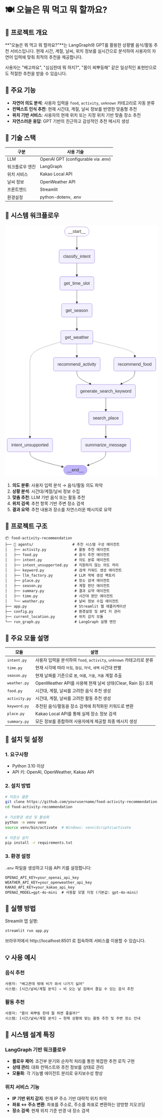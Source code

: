# 🍽️ 오늘은 뭐 먹고 뭐 할까요?

## 📖 프로젝트 개요

**"오늘은 뭐 먹고 뭐 할까요?"**는 LangGraph와 GPT를 활용한 상황별 음식/활동 추천 서비스입니다. 현재 시간, 계절, 날씨, 위치 정보를 실시간으로 분석하여 사용자의 자연어 입력에 맞춰 최적의 추천을 제공합니다.

사용자는 "배고파요", "심심한데 뭐 하지?", "몸이 찌뿌둥해" 같은 일상적인 표현만으로도 적절한 추천을 받을 수 있습니다.

## 🎯 주요 기능

- **자연어 의도 분석**: 사용자 입력을 `food`, `activity`, `unknown` 카테고리로 자동 분류
- **컨텍스트 인식 추천**: 현재 시간대, 계절, 날씨 정보를 반영한 맞춤형 추천
- **위치 기반 서비스**: 사용자의 현재 위치 또는 지정 위치 기반 맞춤 장소 추천
- **자연스러운 응답**: GPT 기반의 친근하고 감성적인 추천 메시지 생성

## 🧩 기술 스택

| 구분 | 사용 기술 |
|------|-----------|
| LLM | OpenAI GPT (configurable via .env) |
| 워크플로우 엔진 | LangGraph |
| 위치 서비스 | Kakao Local API |
| 날씨 정보 | OpenWeather API |
| 프론트엔드 | Streamlit |
| 환경설정 | python-dotenv, .env |

## 🔄 시스템 워크플로우

![agent graph](./assets/graph_agents.png)

1. **의도 분류**: 사용자 입력 분석 → 음식/활동 의도 파악
2. **상황 분석**: 시간대/계절/날씨 정보 수집
3. **맞춤 추천**: LLM 기반 음식 또는 활동 추천
4. **위치 검색**: 추천 항목 기반 주변 장소 검색
5. **결과 요약**: 추천 내용과 장소를 자연스러운 메시지로 요약

## 📁 프로젝트 구조

```
📦 food-activity-recommendation
├── 📂 agents/                  # 추천 시스템 구성 에이전트
│   ├── activity.py             # 활동 추천 에이전트
│   ├── food.py                 # 음식 추천 에이전트
│   ├── intent.py               # 의도 분류 에이전트
│   ├── intent_unsupported.py   # 지원하지 않는 의도 처리
│   ├── keyword.py              # 검색 키워드 생성 에이전트
│   ├── llm_factory.py          # LLM 객체 생성 팩토리
│   ├── place.py                # 장소 검색 에이전트
│   ├── season.py               # 계절 판단 에이전트
│   ├── summary.py              # 결과 요약 에이전트
│   ├── time.py                 # 시간대 판단 에이전트
│   └── weather.py              # 날씨 정보 수집 에이전트
├── app.py                      # Streamlit 웹 애플리케이션
├── config.py                   # 환경설정 및 API 키 관리
├── current_location.py         # 위치 감지 모듈
└── run_graph.py                # LangGraph 실행 엔진
```

## 🔧 주요 모듈 설명

| 모듈 | 설명 |
|------|------|
| `intent.py` | 사용자 입력을 분석하여 `food`, `activity`, `unknown` 카테고리로 분류 |
| `time.py` | 현재 시각에 따라 `아침`, `점심`, `저녁`, `새벽` 시간대 판별 |
| `season.py` | 현재 날짜를 기준으로 `봄`, `여름`, `가을`, `겨울` 계절 추출 |
| `weather.py` | OpenWeather API를 사용해 현재 날씨 상태(Clear, Rain 등) 조회 |
| `food.py` | 시간대, 계절, 날씨를 고려한 음식 추천 생성 |
| `activity.py` | 시간대, 계절, 날씨를 고려한 활동 추천 생성 |
| `keyword.py` | 추천된 음식/활동을 장소 검색에 최적화된 키워드로 변환 |
| `place.py` | Kakao Local API를 통해 실제 장소 정보 검색 |
| `summary.py` | 모든 정보를 종합하여 사용자에게 제공할 최종 메시지 생성 |

## 🔧 설치 및 설정

### 1. 요구사항

- Python 3.10 이상
- API 키: OpenAI, OpenWeather, Kakao API

### 2. 설치 방법

```bash
# 저장소 클론
git clone https://github.com/yourusername/food-activity-recommendation.git
cd food-activity-recommendation

# 가상환경 생성 및 활성화
python -m venv venv
source venv/bin/activate  # Windows: venv\Scripts\activate

# 의존성 설치
pip install -r requirements.txt
```

### 3. 환경 설정

`.env` 파일을 생성하고 다음 API 키를 설정합니다:

```
OPENAI_API_KEY=your_openai_api_key
WEATHER_API_KEY=your_openweather_api_key
KAKAO_API_KEY=your_kakao_api_key
OPENAI_MODEL=gpt-4o-mini  # 사용할 모델 지정 (기본값: gpt-4o-mini)
```

## 🚀 실행 방법

Streamlit 앱 실행:

```bash
streamlit run app.py
```

브라우저에서 http://localhost:8501 로 접속하여 서비스를 이용할 수 있습니다.

## 💡 사용 예시

### 음식 추천

```
사용자: "배고픈데 밖에 비가 와서 나가기 싫어"
시스템: [시간/날씨/계절 분석] → 비 오는 날 집에서 즐길 수 있는 음식 추천
```

### 활동 추천

```
사용자: "몸이 찌뿌둥 한데 뭘 하면 좋을까?"
시스템: [시간/날씨/계절 분석] → 현재 상황에 맞는 활동 추천 및 주변 장소 안내
```

## 🧠 시스템 설계 특징

### LangGraph 기반 워크플로우

- **플로우 제어**: 조건부 분기와 순차적 처리를 통한 복잡한 추천 로직 구현
- **상태 관리**: 대화 컨텍스트와 추천 정보를 상태로 관리
- **모듈화**: 각 기능별 에이전트 분리로 유지보수성 향상

### 위치 서비스 기능

- **IP 기반 위치 감지**: 현재 IP 주소 기반 대략적 위치 파악
- **좌표 ↔ 주소 변환**: 좌표를 주소로, 주소를 좌표로 변환하는 양방향 지오코딩
- **장소 검색**: 현재 위치 기준 반경 내 장소 검색
